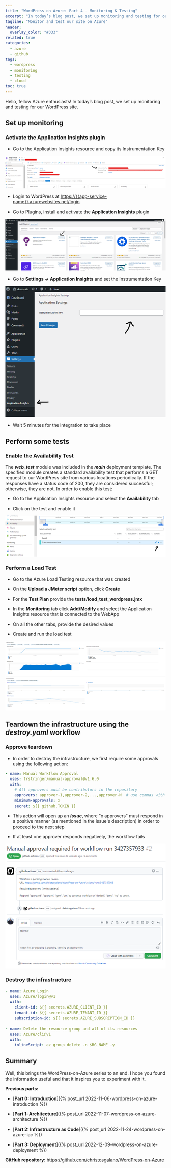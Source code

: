 ```yaml
---
title: "WordPress on Azure: Part 4 - Monitoring & Testing"
excerpt: "In today’s blog post, we set up monitoring and testing for our WordPress site."
tagline: "Monitor and test our site on Azure"
header:
  overlay_color: "#333"
related: true
categories:
  - azure
  - github
tags:
  - wordpress
  - monitoring
  - testing
  - cloud
toc: true
---
```


Hello, fellow Azure enthusiasts! In today’s blog post, we set up monitoring and testing for our WordPress site.

## Set up monitoring

### Activate the Application Insights plugin

* Go to the Application Insights resource and copy its Instrumentation Key

![get-instrumentation-key](/assets/images/wordpress-on-azure/get-instrumentation-key.png)

* Login to WordPress at <https://{{app-service-name}}.azurewebsites.net/login>

* Go to Plugins, install and activate the **Application Insights** plugin

![install-plugin](/assets/images/wordpress-on-azure/install-plugin.png)

* Go to **Settings -> Application Insights** and set the Instrumentation Key

![set-instrumentation-key](/assets/images/wordpress-on-azure/set-instrumentation-key.png)

* Wait 5 minutes for the integration to take place

## Perform some tests

### Enable the Availability Test

The ***web_test*** module was included in the ***main*** deployment template. The specified module creates a standard availability test that performs a GET request to our WordPress site from various locations periodically. If the responses have a status code of 200, they are considered successful; otherwise, they are not. In order to enable this test:

* Go to the Application Insights resource and select the **Availability** tab

* Click on the test and enable it

![enable-availability-test](/assets/images/wordpress-on-azure/enable-availability-test.png)

### Perform a Load Test

* Go to the Azure Load Testing resource that was created

* On the **Upload a JMeter script** option, click **Create**

* For the **Test Plan** provide the **tests/load_test_wordpress.jmx**

* In the **Monitoring** tab click **Add/Modify** and select the Application Insights resource that is connected to the WebApp

* On all the other tabs, provide the desired values

* Create and run the load test

![load-test-results](/assets/images/wordpress-on-azure/load-test-results.png)

## Teardown the infrastructure using the *destroy.yaml* workflow

### Approve teardown

* In order to destroy the infrastructure, we first require some approvals using the following action:

```yaml
- name: Manual Workflow Approval
  uses: trstringer/manual-approval@v1.6.0
  with:
    # All approvers must be contributors in the repository
    approvers: approver-1,approver-2,...,approver-N  # use commas with no space inbetween
    minimum-approvals: x
    secret: ${{ github.TOKEN }}
```

* This action will open up an ***Issue***, where "x approvers" must respond in a positive manner (as mentioned in the issue's description) in order to proceed to the next step

* If at least one approver responds negatively, the workflow fails

![approve-teardown](/assets/images/wordpress-on-azure/approve-teardown.png)

### Destroy the infrastructure

```yaml
- name: Azure Login
  uses: Azure/login@v1
  with:
    client-id: ${{ secrets.AZURE_CLIENT_ID }}
    tenant-id: ${{ secrets.AZURE_TENANT_ID }}
    subscription-id: ${{ secrets.AZURE_SUBSCRIPTION_ID }}

- name: Delete the resource group and all of its resources
  uses: Azure/cli@v1
  with:
    inlineScript: az group delete -n $RG_NAME -y
```

## Summary

Well, this brings the WordPress-on-Azure series to an end. I hope you found the information useful and that it inspires you to experiment with it.

**Previous parts:**

* [**Part 0: Introduction**]({% post_url 2022-11-06-wordpress-on-azure-introduction %})

* [**Part 1: Architecture**]({% post_url 2022-11-07-wordpress-on-azure-architecture %})

* [**Part 2: Infrastructure as Code**]({% post_url 2022-11-24-wordpress-on-azure-iac %})

* [**Part 3: Deployment**]({% post_url 2022-12-09-wordpress-on-azure-deployment %})

**GitHub repository:** <https://github.com/christosgalano/WordPress-on-Azure>
